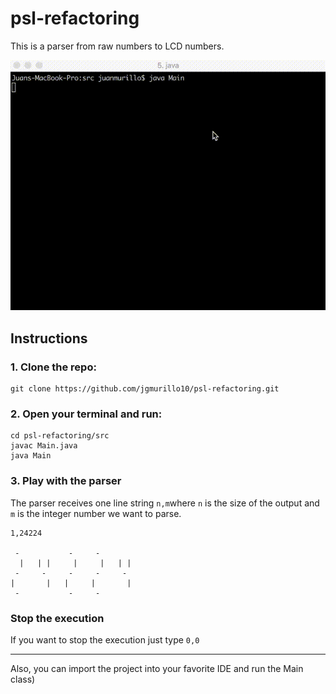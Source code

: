 # psl-refactoring
This is a parser from raw numbers to LCD numbers.

![Demo](./demopsl_low.gif)

## Instructions 

### 1. Clone the repo:
```
git clone https://github.com/jgmurillo10/psl-refactoring.git
```

### 2. Open your terminal and run:

```
cd psl-refactoring/src
javac Main.java
java Main

```

### 3. Play with the parser

The parser receives one line string `n,m`where `n` is the size of the output and `m` is the integer number we want to parse.

```
1,24224

 -           -     -
  |   | |     |     |   | |
 -     -     -     -     -
|       |   |     |       |
 -           -     -

```

### Stop the execution

If you want to stop the execution just type `0,0`

<hr>

Also, you can import the project into your favorite IDE and run the Main class)